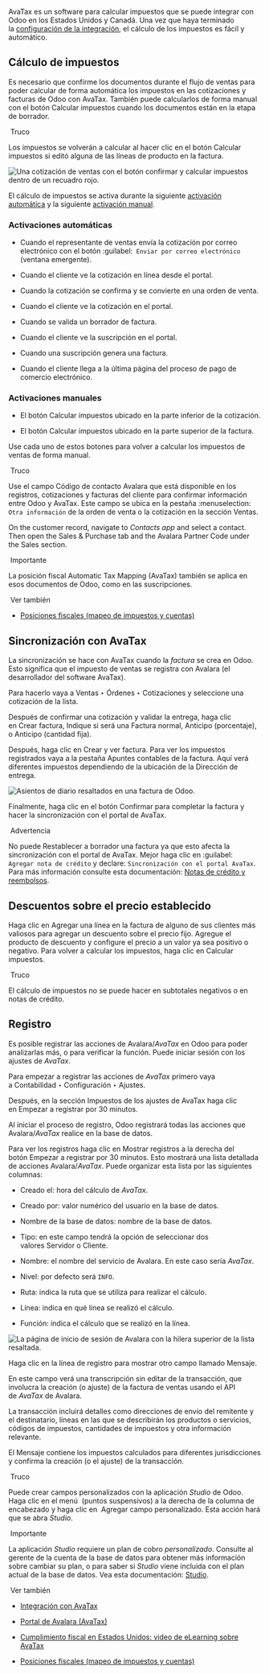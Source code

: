 AvaTax es un software para calcular impuestos que se puede integrar con Odoo en los Estados Unidos y Canadá. Una vez que haya terminado la [configuración de la integración](https://www.odoo.com/documentation/17.0/es/applications/finance/accounting/taxes/avatax.html), el cálculo de los impuestos es fácil y automático.

## Cálculo de impuestos[](https://www.odoo.com/documentation/17.0/es/applications/finance/accounting/taxes/avatax/avatax_use.html#tax-calculation "Enlazar permanentemente con este título")

Es necesario que confirme los documentos durante el flujo de ventas para poder calcular de forma automática los impuestos en las cotizaciones y facturas de Odoo con AvaTax. También puede calcularlos de forma manual con el botón Calcular impuestos cuando los documentos están en la etapa de borrador.

 Truco

Los impuestos se volverán a calcular al hacer clic en el botón Calcular impuestos si editó alguna de las líneas de producto en la factura.

![Una cotización de ventas con el botón confirmar y calcular impuestos dentro de un recuadro rojo.](https://www.odoo.com/documentation/17.0/es/_images/calculate-avatax.png)

El cálculo de impuestos se activa durante la siguiente [activación automática](https://www.odoo.com/documentation/17.0/es/applications/finance/accounting/taxes/avatax/avatax_use.html#avatax-automatic-triggers) y la siguiente [activación manual](https://www.odoo.com/documentation/17.0/es/applications/finance/accounting/taxes/avatax/avatax_use.html#avatax-manual-triggers).

### Activaciones automáticas[](https://www.odoo.com/documentation/17.0/es/applications/finance/accounting/taxes/avatax/avatax_use.html#automatic-triggers "Enlazar permanentemente con este título")

- Cuando el representante de ventas envía la cotización por correo electrónico con el botón :guilabel:` Enviar por correo electrónico` (ventana emergente).
    
- Cuando el cliente ve la cotización en línea desde el portal.
    
- Cuando la cotización se confirma y se convierte en una orden de venta.
    
- Cuando el cliente ve la cotización en el portal.
    
- Cuando se valida un borrador de factura.
    
- Cuando el cliente ve la suscripción en el portal.
    
- Cuando una suscripción genera una factura.
    
- Cuando el cliente llega a la última página del proceso de pago de comercio electrónico.
    

### Activaciones manuales[](https://www.odoo.com/documentation/17.0/es/applications/finance/accounting/taxes/avatax/avatax_use.html#manual-triggers "Enlazar permanentemente con este título")

- El botón Calcular impuestos ubicado en la parte inferior de la cotización.
    
- El botón Calcular impuestos ubicado en la parte superior de la factura.
    

Use cada uno de estos botones para volver a calcular los impuestos de ventas de forma manual.

 Truco

Use el campo Código de contacto Avalara que está disponible en los registros, cotizaciones y facturas del cliente para confirmar información entre Odoo y AvaTax. Este campo se ubica en la pestaña :menuselection:` Otra información` de la orden de venta o la cotización en la sección Ventas.

On the customer record, navigate to _Contacts app_ and select a contact. Then open the Sales & Purchase tab and the Avalara Partner Code under the Sales section.

 Importante

La posición fiscal Automatic Tax Mapping (AvaTax) también se aplica en esos documentos de Odoo, como en las suscripciones.

 Ver también

- [Posiciones fiscales (mapeo de impuestos y cuentas)](https://www.odoo.com/documentation/17.0/es/applications/finance/accounting/taxes/fiscal_positions.html)
    

## Sincronización con AvaTax[](https://www.odoo.com/documentation/17.0/es/applications/finance/accounting/taxes/avatax/avatax_use.html#avatax-synchronization "Enlazar permanentemente con este título")

La sincronización se hace con AvaTax cuando la _factura_ se crea en Odoo. Esto significa que el impuesto de ventas se registra con Avalara (el desarrollador del software AvaTax).

Para hacerlo vaya a Ventas ‣ Órdenes ‣ Cotizaciones y seleccione una cotización de la lista.

Después de confirmar una cotización y validar la entrega, haga clic en Crear factura, Indique si será una Factura normal, Anticipo (porcentaje), o Anticipo (cantidad fija).

Después, haga clic en Crear y ver factura. Para ver los impuestos registrados vaya a la pestaña Apuntes contables de la factura. Aquí verá diferentes impuestos dependiendo de la ubicación de la Dirección de entrega.

![Asientos de diario resaltados en una factura de Odoo.](https://www.odoo.com/documentation/17.0/es/_images/journal-items.png)

Finalmente, haga clic en el botón Confirmar para completar la factura y hacer la sincronización con el portal de AvaTax.

 Advertencia

No puede Restablecer a borrador una factura ya que esto afecta la sincronización con el portal de AvaTax. Mejor haga clic en :guilabel:` Agregar nota de crédito` y declare: `Sincronización con el portal AvaTax`. Para más información consulte esta documentación: [Notas de crédito y reembolsos](https://www.odoo.com/documentation/17.0/es/applications/finance/accounting/customer_invoices/credit_notes.html).

## Descuentos sobre el precio establecido[](https://www.odoo.com/documentation/17.0/es/applications/finance/accounting/taxes/avatax/avatax_use.html#fixed-price-discounts "Enlazar permanentemente con este título")

Haga clic en Agregar una línea en la factura de alguno de sus clientes más valiosos para agregar un descuento sobre el precio fijo. Agregue el producto de descuento y configure el precio a un valor ya sea positivo o negativo. Para volver a calcular los impuestos, haga clic en Calcular impuestos.

 Truco

El cálculo de impuestos no se puede hacer en subtotales negativos o en notas de crédito.

## Registro[](https://www.odoo.com/documentation/17.0/es/applications/finance/accounting/taxes/avatax/avatax_use.html#logging "Enlazar permanentemente con este título")

Es posible registrar las acciones de Avalara/_AvaTax_ en Odoo para poder analizarlas más, o para verificar la función. Puede iniciar sesión con los ajustes de _AvaTax_.

Para empezar a registrar las acciones de _AvaTax_ primero vaya a Contabilidad ‣ Configuración ‣ Ajustes.

Después, en la sección Impuestos de los ajustes de AvaTax haga clic en Empezar a registrar por 30 minutos.

Al iniciar el proceso de registro, Odoo registrará todas las acciones que Avalara/_AvaTax_ realice en la base de datos.

Para ver los registros haga clic en Mostrar registros a la derecha del botón Empezar a registrar por 30 minutos. Esto mostrará una lista detallada de acciones Avalara/_AvaTax_. Puede organizar esta lista por las siguientes columnas:

- Creado el: hora del cálculo de _AvaTax_.
    
- Creado por: valor numérico del usuario en la base de datos.
    
- Nombre de la base de datos: nombre de la base de datos.
    
- Tipo: en este campo tendrá la opción de seleccionar dos valores Servidor o Cliente.
    
- Nombre: el nombre del servicio de Avalara. En este caso sería _AvaTax_.
    
- Nivel: por defecto será `INFO`.
    
- Ruta: indica la ruta que se utiliza para realizar el cálculo.
    
- Línea: indica en qué línea se realizó el cálculo.
    
- Función: indica el cálculo que se realizó en la línea.
    

![La página de inicio de sesión de Avalara con la hilera superior de la lista resaltada.](https://www.odoo.com/documentation/17.0/es/_images/logging.png)

Haga clic en la línea de registro para mostrar otro campo llamado Mensaje.

En este campo verá una transcripción sin editar de la transacción, que involucra la creación (o ajuste) de la factura de ventas usando el API de _AvaTax_ de Avalara.

La transacción incluirá detalles como direcciones de envío del remitente y el destinatario, líneas en las que se describirán los productos o servicios, códigos de impuestos, cantidades de impuestos y otra información relevante.

El Mensaje contiene los impuestos calculados para diferentes jurisdicciones y confirma la creación (o el ajuste) de la transacción.

 Truco

Puede crear campos personalizados con la aplicación _Studio_ de Odoo. Haga clic en el menú  (puntos suspensivos) a la derecha de la columna de encabezado y haga clic en  Agregar campo personalizado. Esta acción hará que se abra _Studio_.

 Importante

La aplicación _Studio_ requiere un plan de cobro _personalizado_. Consulte al gerente de la cuenta de la base de datos para obtener más información sobre cambiar su plan, o para saber si _Studio_ viene incluida con el plan actual de la base de datos. Vea esta documentación: [Studio](https://www.odoo.com/documentation/17.0/es/applications/studio.html).

 Ver también

- [Integración con AvaTax](https://www.odoo.com/documentation/17.0/es/applications/finance/accounting/taxes/avatax.html)
    
- [Portal de Avalara (AvaTax)](https://www.odoo.com/documentation/17.0/es/applications/finance/accounting/taxes/avatax/avalara_portal.html)
    
- [Cumplimiento fiscal en Estados Unidos: video de eLearning sobre AvaTax](https://www.odoo.com/slides/slide/us-tax-compliance-avatax-2858?fullscreen=1)
    
- [Posiciones fiscales (mapeo de impuestos y cuentas)](https://www.odoo.com/documentation/17.0/es/applications/finance/accounting/taxes/fiscal_positions.html)